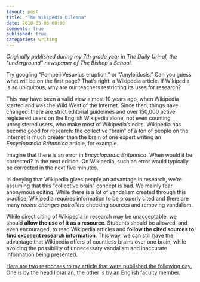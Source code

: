 ```yaml
---
layout: post
title: "The Wikipedia Dilemna"
date: 2010-05-06 00:00
comments: true
published: true
categories: writing
---
```


_Originally published during my 7th grade year in _The Daily Urinal_, the "underground" newspaper of The Bishop's School._

Try googling “Pompeii Vesuvius eruption,” or “Amyloidosis.” Can you guess what will be on the first page? That’s right: a Wikipedia article. If Wikipedia is so ubiquitous, why are our teachers restricting its uses for research? 

This may have been a valid view almost 10 years ago, when Wikipedia started and was the Wild West of the Internet. Since then, things have changed: there are strict editorial guidelines and over 150,000 active registered users on the English Wikipedia alone, not even counting unregistered users, who make most of Wikipedia’s edits. Wikipedia has become good for research: the collective “brain” of a ton of people on the Internet is much greater than the brain of one expert writing an _Encyclopædia Britannica_ article, for example. 

Imagine that there is an error in _Encyclopædia Britannica_. When would it be corrected? In the next edition. On Wikipedia, such an error would typically be corrected in the next five minutes.

In denying that Wikipedia gives people an advantage in research, we're assuming that this "collective brain" concept is bad. We mainly fear anonymous editing. While there is a lot of vandalism created through this practice, Wikipedia requires information to be properly cited and there are many _recent changes patrollers_ checking sources and removing vandalism.

While direct citing of Wikipedia in research may be unacceptable, we should **allow the use of it as a resource**. Students should be allowed, and even encouraged, to read Wikipedia articles and **follow the cited sources to find excellent research information**. This way, we can still have the advantage that Wikipedia offers of countless brains over one brain, while avoiding the possibility of unnecessary vandalism and inaccurate information being presented. 

[Here are two responses to my article that were published the following day. One is by the head librarian, the other is by an English faculty member.](https://dl.dropboxusercontent.com/u/88008064/Writing/MZ_202.pdf)